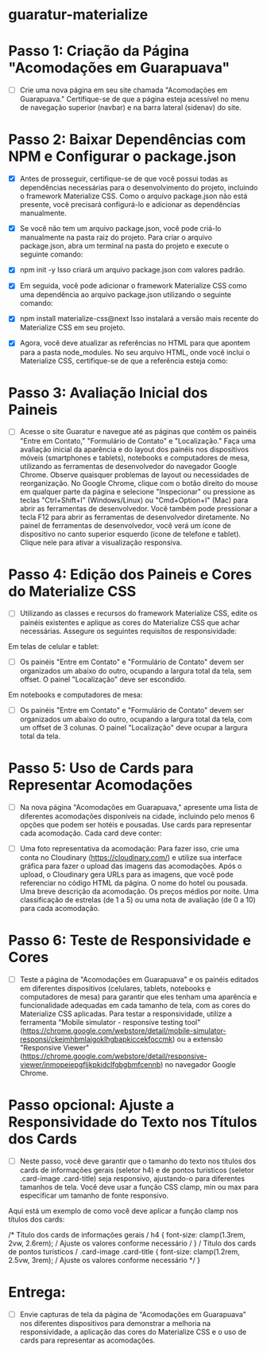 # guaratur-materialize

# Passo 1: Criação da Página "Acomodações em Guarapuava"

- [ ] Crie uma nova página em seu site chamada "Acomodações em Guarapuava." Certifique-se de que a página esteja acessível no menu de navegação superior (navbar) e na barra lateral (sidenav) do site. 

# Passo 2: Baixar Dependências com NPM e Configurar o package.json

- [x] Antes de prosseguir, certifique-se de que você possui todas as dependências necessárias para o desenvolvimento do projeto, incluindo o framework Materialize CSS. Como o arquivo package.json não está presente, você precisará configurá-lo e adicionar as dependências manualmente.

- [x] Se você não tem um arquivo package.json, você pode criá-lo manualmente na pasta raiz do projeto. Para criar o arquivo package.json, abra um terminal na pasta do projeto e execute o seguinte comando:

- [x] npm init -y Isso criará um arquivo package.json com valores padrão.

- [x] Em seguida, você pode adicionar o framework Materialize CSS como uma dependência ao arquivo package.json utilizando o seguinte comando:

- [x] npm install materialize-css@next Isso instalará a versão mais recente do Materialize CSS em seu projeto.

- [x] Agora, você deve atualizar as referências no HTML para que apontem para a pasta node_modules. No seu arquivo HTML, onde você inclui o Materialize CSS, certifique-se de que a referência esteja como:
<link rel="stylesheet" href="node_modules/materialize-css/dist/css/materialize.min.css">

# Passo 3: Avaliação Inicial dos Paineis

- [ ] Acesse o site Guaratur e navegue até as páginas que contêm os painéis "Entre em Contato," "Formulário de Contato" e "Localização." Faça uma avaliação inicial da aparência e do layout dos painéis nos dispositivos móveis (smartphones e tablets), notebooks e computadores de mesa, utilizando as ferramentas de desenvolvedor do navegador Google Chrome. Observe quaisquer problemas de layout ou necessidades de reorganização. No Google Chrome, clique com o botão direito do mouse em qualquer parte da página e selecione "Inspecionar" ou pressione as teclas "Ctrl+Shift+I" (Windows/Linux) ou "Cmd+Option+I" (Mac) para abrir as ferramentas de desenvolvedor. Você também pode pressionar a tecla F12 para abrir as ferramentas de desenvolvedor diretamente. No painel de ferramentas de desenvolvedor, você verá um ícone de dispositivo no canto superior esquerdo (ícone de telefone e tablet). Clique nele para ativar a visualização responsiva. 

# Passo 4: Edição dos Paineis e Cores do Materialize CSS

- [ ] Utilizando as classes e recursos do framework Materialize CSS, edite os painéis existentes e aplique as cores do Materialize CSS que achar necessárias. Assegure os seguintes requisitos de responsividade:

Em telas de celular e tablet:

- [ ] Os painéis "Entre em Contato" e "Formulário de Contato" devem ser organizados um abaixo do outro, ocupando a largura total da tela, sem offset. O painel "Localização" deve ser escondido. 

Em notebooks e computadores de mesa:

- [ ] Os painéis "Entre em Contato" e "Formulário de Contato" devem ser organizados um abaixo do outro, ocupando a largura total da tela, com um offset de 3 colunas. O painel "Localização" deve ocupar a largura total da tela. 

# Passo 5: Uso de Cards para Representar Acomodações

- [ ] Na nova página "Acomodações em Guarapuava," apresente uma lista de diferentes acomodações disponíveis na cidade, incluindo pelo menos 6 opções que podem ser hotéis e pousadas. Use cards para representar cada acomodação. Cada card deve conter:

- [ ] Uma foto representativa da acomodação: Para fazer isso, crie uma conta no Cloudinary (https://cloudinary.com/) e utilize sua interface gráfica para fazer o upload das imagens das acomodações. Após o upload, o Cloudinary gera URLs para as imagens, que você pode referenciar no código HTML da página. O nome do hotel ou pousada. Uma breve descrição da acomodação. Os preços médios por noite. Uma classificação de estrelas (de 1 a 5) ou uma nota de avaliação (de 0 a 10) para cada acomodação. 

# Passo 6: Teste de Responsividade e Cores

- [ ] Teste a página de "Acomodações em Guarapuava" e os painéis editados em diferentes dispositivos (celulares, tablets, notebooks e computadores de mesa) para garantir que eles tenham uma aparência e funcionalidade adequadas em cada tamanho de tela, com as cores do Materialize CSS aplicadas. Para testar a responsividade, utilize a ferramenta "Mobile simulator - responsive testing tool" (https://chrome.google.com/webstore/detail/mobile-simulator-responsi/ckejmhbmlajgoklhgbapkiccekfoccmk) ou a extensão "Responsive Viewer" (https://chrome.google.com/webstore/detail/responsive-viewer/inmopeiepgfljkpkidclfgbgbmfcennb) no navegador Google Chrome. 

# Passo opcional: Ajuste a Responsividade do Texto nos Títulos dos Cards

- [ ] Neste passo, você deve garantir que o tamanho do texto nos títulos dos cards de informações gerais (seletor h4) e de pontos turísticos (seletor .card-image .card-title) seja responsivo, ajustando-o para diferentes tamanhos de tela. Você deve usar a função CSS clamp, min ou max para especificar um tamanho de fonte responsivo.

Aqui está um exemplo de como você deve aplicar a função clamp nos títulos dos cards:

/* Título dos cards de informações gerais / h4 { font-size: clamp(1.3rem, 2vw, 2.6rem); / Ajuste os valores conforme necessário / } / Título dos cards de pontos turísticos / .card-image .card-title { font-size: clamp(1.2rem, 2.5vw, 3rem); / Ajuste os valores conforme necessário */ }

# Entrega:

- [ ] Envie capturas de tela da página de "Acomodações em Guarapuava" nos diferentes dispositivos para demonstrar a melhoria na responsividade, a aplicação das cores do Materialize CSS e o uso de cards para representar as acomodações.